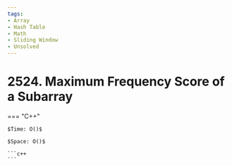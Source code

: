 ```yaml
---
tags:
- Array
- Hash Table
- Math
- Sliding Window
- Unsolved
---
```



# 2524. Maximum Frequency Score of a Subarray

=== "C++"

    $Time: O()$

    $Space: O()$

    ```c++
    ```